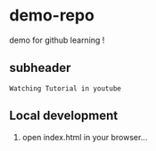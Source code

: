 # demo-repo
  demo for github learning !

  ## subheader
    Watching Tutorial in youtube

  ## Local development

  1. open index.html in your browser...

